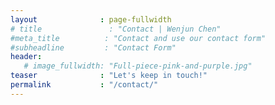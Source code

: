 ```yaml
---
layout              : page-fullwidth
# title               : "Contact | Wenjun Chen"
#meta_title          : "Contact and use our contact form"
#subheadline         : "Contact Form"
header:
   # image_fullwidth: "Full-piece-pink-and-purple.jpg"
teaser              : "Let's keep in touch!"
permalink           : "/contact/"
---
```

<!-- ![ETHZ+city](https://radiochem.pharma.ethz.ch/news/_jcr_content/par/fullwidthimage/image.imageformat.lightbox.1498155744.jpg)

<hr style="width:100%;color:black;height:10px">

| Prof. Dr. Emily S. Cross | Dr. Richard Ramsey |
| :---: | :---: |
| Professorship for Social Brain Sciences<br>Department of Humanities, Social & Political Sciences (D-GESS)<br>Stampfenbachstr. 69<br>8006 Zürich<br>SWITZERLAND<br>ecross@ethz.ch | Department of Health Sciences & Technology (D-HEST)<br>Department of Humanities, Social & Political Sciences (D-GESS)<br>Stampfenbachstr. 69<br>8006 Zürich<br>SWITZERLAND<br>richard.ramsey@hest.ethz.ch |

 **<font size="5"><span style="color:blue">Interested in joining the SoBA Lab?</span></font>**

Myriad opportunities exist for getting involved in SoBA Lab research, whether for a short stint or a longer term engagement. We are a diverse, fun, and energetic bunch, who welcome all comers to join in the social neuroscience and social robotics party! Opportunities to get involved in the SoBA Lab include, but are not limited to:

<span style="color:green">**Volunteer internships**</span> for students from any country of the world. Past SoBA interns have come many different countries, including Germany, Austria, the USA, Czech Republic, UK, France, and Japan. If you are interested in applying for a volunteer internship in the the SoBA Lab, please download [this form](https://www.soba-lab.com/_files/ugd/3e5863_30af3bfba5784e72b3f1d2bec0cfe069.docx), follow all instructions, and return the completed application form (including current CV) as one pdf document to the SoBA Lab Office Manager, [Claudia Boschung](claudia.boschung@gess.ethz.ch). Please also contact Claudia with any further procedural questions.

<span style="color:red">**Undergrad final year projects**</span> under the supervision of Dr. Ramsey or Prof. Cross are frequently available for interested students in the lab. You will also have the opportunity to work closely with PhD/postdoc scholars in the lab and gain a rich, hands-on research experience.

<span style="color:teal">**Postdoctoral fellowships**</span> will be advertised here and on the lab home page when available. We are always happy to support outstanding final stage PhD students or postdoctoral scholars whose research interests align with the lab in applying for competitive postdoc fellowship funding schemes.  such applications from excellent candidates. A number of funding bodies offer competitive fellowships for postdocs coming from anywhere in the world, including the Swiss National Science Foundation, EU/Marie Curie fellowships, and the DAAD and the Alexander von Humboldt Foundation (for postdocs coming from Germany/of German nationality)

 

A POSTDOC is available with Rich - social and cognitive neuroscience, plus all things open science. advert

<span style="color:aqua">**Fulbright fellowships**</span> for talented American graduates who wish to undertake research/complete a masters degree in Sydney are available, and the SoBA Lab is happy to support applications for such fellowships.

<span style="color:fuchsia">**Part-time paid RA work**</span> is not currently available for social neuroscience research, but will be advertised here when available. Currently, we ARE looking for someone to redesign/overhaul our website and get it off Wix and onto something with better version control and editability. If you have the skills to pay the bills, and would like to work with us on this project, please get in touch!


<span style="color:maroon">**PhD positions**</span> - Dr. Ramsey is currently recruiting a new PhD student for a September/October 2023 start, At the moment, Prof. Cross is prioritising recruiting interested students through the Joint Doctoral Program on Learning Sciences ([JDPLS](https://www.epfl.ch/education/phd/jdpls-learning-sciences/)), a collaborative program between ETHZ and EPFL.

 

NOT CURRENTLY RUNNING:
<span style="color:navy">**SNAC meetings**</span> are social neuroscience seminars formerly organised within the School of Psychology at Bangor, and are soon to start up at Macquarie. Everyone is welcome so please come along if you're interested - [see here for details](https://www.soba-lab.com/snac-meetings)


<span style="color:purple">**So-bots Journal Club**</span> - [see here for details](http://www.so-bots.com/journal-club/)

The goal of the Social Robots Journal Club is to discuss recent articles in the field of human-robot interaction (HRI). We will read and dissect papers from a wide range of HRI topics, from the perception of artificial agents, to the beliefs and experiences of human agents, to (non)shared neural representation mediating interaction with our robotic friends and much more. 

Want to see more? [Check out some of our lab photos here!](https://www.soba-lab.com/soba-fun) -->

<!-- If you need a fabulous contact form for your website, I suggest you use the free version of [Wufoo](http://www.wufoo.com/) -->